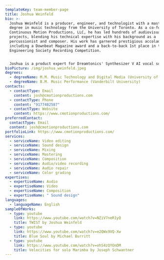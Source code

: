 ```yaml
---
templateKey: team-member-page
title: Joshua Weinfeld
bio: >-
  Joshua Weinfeld is a producer, engineer, and technologist with a master's
  degree in music technology from the University of Toronto. As a co-founder of
  Continuous Motion Productions, LLC, he has led hundreds of audiovisual
  projects, blending his technical expertise with his background as a
  percussionist and composer. His work has garnered prestigious accolades,
  including a Downbeat Magazine award and a back-to-back 1st place in the Audio
  Engineering Society Recording Competition.


  Joshua is a product expert for Dreamtonics' Synthesizer V AI vocal software and an active member of VXRIABLE, an emerging electronic music duo, which focuses on organic sound design and original composition. An avid game audio developer and sound designer, Joshua leverages his expertise in music and technology to foster meaningful collaborations and deliver innovative, high-quality creative solutions.
bioPicture: /img/joshua_weinfeld.jpeg
degrees:
  - degreeName: M.M. Music Technology and Digital Media (University of Toronto)
  - degreeName: B.M. Music Performance (Vanderbilt University)
contacts:
  - contactType: Email
    content: josh@cmotionproductions.com
  - contactType: Phone
    content: "9177482587"
  - contactType: Website
    content: https://www.cmotionproductions.com/
preferredContact:
  contactType: Email
  content: josh@cmotionproductions.com
portfolioLink: https://www.cmotionproductions.com/
services:
  - serviceName: Video editing
  - serviceName: Sound design
  - serviceName: Mixing
  - serviceName: Mastering
  - serviceName: Composition
  - serviceName: Audio/video recording
  - serviceName: Audio repair
  - serviceName: Color grading
expertises:
  - expertiseName: Audio
  - expertiseName: Video
  - expertiseName: Composition
  - expertiseName: " Sound design"
languages:
  - languageName: English
sampleOfWorks:
  - type: youtube
    link: https://www.youtube.com/watch?v=NZiV7neR1yQ
    title: TWIST by Joshua Weinfeld
  - type: youtube
    link: https://www.youtube.com/watch?v=e2QWx9VQ-Xw
    title: Blue Soul by Michael Burritt
  - type: youtube
    link: https://www.youtube.com/watch?v=ohS4zQYOnDM
    title: Velocities for solo Marimba by Joseph Schwantner
---
```

